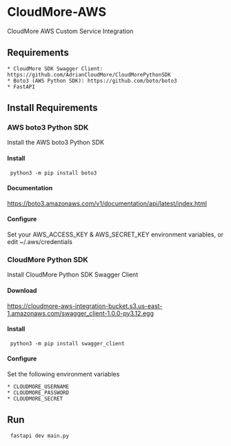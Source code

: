 # CloudMore-AWS
CloudMore AWS Custom Service Integration

## Requirements

    * CloudMore SDK Swagger Client: https://github.com/AdrianCloudMore/CloudMorePythonSDK
    * Boto3 (AWS Python SDK): https://github.com/boto/boto3
    * FastAPI

## Install Requirements


### AWS boto3 Python SDK

Install the AWS boto3 Python SDK

#### Install

```shell
 python3 -m pip install boto3
```

#### Documentation

https://boto3.amazonaws.com/v1/documentation/api/latest/index.html

#### Configure

Set your AWS_ACCESS_KEY & AWS_SECRET_KEY environment variables, or edit ~/.aws/credentials

### CloudMore Python SDK

Install CloudMore Python SDK Swagger Client

#### Download
https://cloudmore-aws-integration-bucket.s3.us-east-1.amazonaws.com/swagger_client-1.0.0-py3.12.egg

#### Install

```shell
 python3 -m pip install swagger_client
```

#### Configure

Set the following environment variables

    * CLOUDMORE_USERNAME
    * CLOUDMORE_PASSWORD
    * CLOUDMORE_SECRET

## Run 

```shell
 fastapi dev main.py
```

   